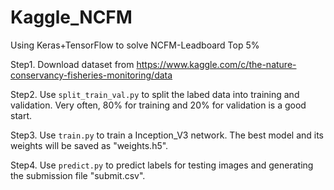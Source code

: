 # Kaggle_NCFM
Using Keras+TensorFlow to solve NCFM-Leadboard Top 5%

Step1. Download dataset from https://www.kaggle.com/c/the-nature-conservancy-fisheries-monitoring/data

Step2. Use ```split_train_val.py``` to split the labed data into training and validation. 
Very often, 80% for training and 20% for validation is a good start. 

Step3. Use ```train.py``` to train a Inception_V3 network. The best model and its weights will be saved as "weights.h5".

Step4. Use ```predict.py``` to predict labels for testing images and generating the submission file "submit.csv".
